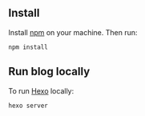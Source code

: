 ## Install

Install [npm](https://www.npmjs.com) on your machine. Then run:

`npm install`

## Run blog locally
To run [Hexo](https://hexo.io) locally:

`hexo server`
